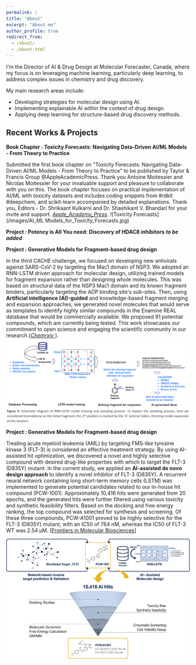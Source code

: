 ```yaml
---
permalink: /
title: "About"
excerpt: "About me"
author_profile: true
redirect_from: 
  - /about/
  - /about.html
---
```


I'm the Director of AI & Drug Design at Molecular Forecaster, Canada, where my focus is on leveraging machine learning, particularly deep learning, to address complex issues in chemistry and drug discovery. 

My main research areas include:
- Developing strategies for molecular design using AI.
- Implementing explainable AI within the context of drug design.
- Applying deep learning for structure-based drug discovery methods.

## Recent Works & Projects
**Book Chapter : Toxicity Forecasts: Navigating Data-Driven AI/ML Models - From Theory to Practice**

Submitted the first book chapter on "Toxicity Forecasts: Navigating Data-Driven AI/ML Models - From Theory to Practice" to be published by Taylor & Francis Group @AppleAcademicPress. Thank you Antoine Moitessier and Nicolas Moitessier for your invaluable support and pleasure to collaborate with you on this. The book chapter focuses on practical implementation of AI/ML with toxicity datasets and includes coding snippets from #rdkit #deepchem, and scikit-learn accompanied by detailed explanations. Thank you, Editors - Dr. Shrikaant Kulkarni and Dr. Shashikant V. Bhandari for your invite and support. [_Apple_Academy_Press_]([https://pubs.acs.org/doi/10.1021/acs.chemrestox.9b00259](https://www.appleacademicpress.com/artificial-intelligence-for-chemical-sciences-concepts-models-and-applications-/9781774918326)).
![Toxicity Forecasts](/images/AI_ML Models_for_Toxicity_Forecasts.jpg)

**Project : Potency is All You need: Discovery of HDAC8 inhibitors**
**_to be added_**

**Project : Generative Models for Fragment-based drug design**

In the third CACHE challenge, we focused on developing new antivirals against SARS-CoV-2 by targeting the Mac1 domain of NSP3. We adopted an RNN-LSTM driven approach for molecular design, utilizing trained models for fragment expansion rather than designing whole molecules. This was based on structural data of the NSP3 Mac1 domain and its known fragment binders, particularly targeting the ADP binding site's sub-sites. Then, using **Artificial intelligence (AI)-guided** and knowledge-based fragment merging and expansion approaches, we generated novel molecules that would serve as templates to identify highly similar compounds in the Enamine REAL database that would be commercially available. We proposed 91 potential compounds, which are currently being tested. This work showcases our commitment to open science and engaging the scientific community in our research.([_Chemrxiv_ ]([https://jcheminf.biomedcentral.com/articles/10.1186/s13321-020-00430-x](https://chemrxiv.org/engage/chemrxiv/article-details/65c6e60b66c1381729521e8f))). 
![Overview to AI-driven molecular_design](/images/LSTM_Fragment_based_drug_design.png)

**Project : Generative Models for Fragment-based drug design**

Treating acute myeloid leukemia (AML) by targeting FMS-like tyrosine kinase 3 (FLT-3) is considered an effective treatment strategy. By using AI-assisted hit optimization, we discovered a novel and highly selective compound with desired drug-like properties with which to target the FLT-3 (D835Y) mutant. In the current study, we applied an **AI-assisted de novo design approach** to identify a novel inhibitor of FLT-3 (D835Y). A recurrent neural network containing long short-term memory cells (LSTM) was implemented to generate potential candidates related to our in-house hit compound (PCW-1001). Approximately 10,416 hits were generated from 20 epochs, and the generated hits were further filtered using various toxicity and synthetic feasibility filters. Based on the docking and free energy ranking, the top compound was selected for synthesis and screening. Of these three compounds, PCW-A1001 proved to be highly selective for the FLT-3 (D835Y) mutant, with an IC50 of 764 nM, whereas the IC50 of FLT-3 WT was 2.54 μM. [[Frontiers in Molecular Biosciences]([https://doi.org/10.26434/chemrxiv.12339368.v1](https://www.frontiersin.org/articles/10.3389/fmolb.2022.1072028/full))] 

![PCW001](/images/AI_Driven_Molecular_Design_Workflow.png)
